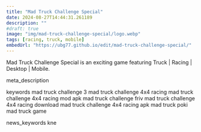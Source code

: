 ```yaml
---
title: "Mad Truck Challenge Special"
date: 2024-08-27T14:44:31.261189
description: ""
#draft: true
image: "img/mad-truck-challenge-special/logo.webp"
tags: [racing, truck, mobile]
embedUrl: "https://ubg77.github.io/edit/mad-truck-challenge-special/"
---
```


Mad Truck Challenge Special is an exciting game featuring Truck | Racing | Desktop | Mobile.

meta_description



keywords
mad truck challenge 3 mad truck challenge 4x4 racing mad truck challenge 4x4 racing mod apk mad truck challenge friv mad truck challenge 4x4 racing download mad truck challenge 4x4 racing apk mad truck poki mad truck game


news_keywords
kne
